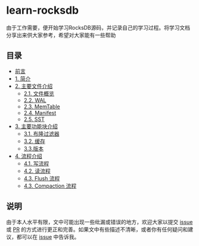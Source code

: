 # learn-rocksdb

由于工作需要，便开始学习RocksDB源码，并记录自己的学习过程。将学习文档分享出来供大家参考，希望对大家能有一些帮助

## 目录

- [前言](https://github.com/LiuRuoyu01/learn-rocksdb/blob/main/introduction.md)
- [1. 简介](./ch01/RocksDB_Introduction.md)
- [2. 主要文件介绍](./ch02)
  - [2.1. 文件概览](./ch02/RocksDB_Files.md)
  - [2.2. WAL](./ch02/RocksDB_WAL.md)
  - [2.3. MemTable](/ch02/RocksDB_MemTable.md)
  - [2.4. Manifest](/ch02/RocksDB_Manifest.md)
  - [2.5. SST](/ch02/RocksDB_SST.md)
- [3. 主要功能块介绍](./ch03)
  - [3.1. 布隆过滤器](./ch03/RocksDB_BloomFilter.md)
  - [3.2. 缓存](./ch03/RocksDB_Cache.md)
  - [3.3.版本](./ch03/RocksDB_Version.md)
- [4. 流程介绍](./ch04)
  - [4.1. 写流程](./ch04/RocksDB_Write.md)
  - [4.2. 读流程](./ch04/RocksDB_Read.md)
  - [4.3. Flush 流程](./ch04/RocksDB_Flush.md)
  - [4.3. Compaction 流程](./ch04/RocksDB_Compaction.md)
  


## 说明

由于本人水平有限，文中可能出现一些纰漏或错误的地方，欢迎大家以提交 [issue](https://github.com/lry22221111/learn-rocksdb/issues) 或 [PR](https://github.com/lry22221111/learn-rocksdb/pulls) 的方式进行更正和完善。如果文中有些描述不清晰，或者你有任何疑问和建议，都可以在 [issue](https://github.com/lry22221111/learn-rocksdb/issues) 中告诉我。